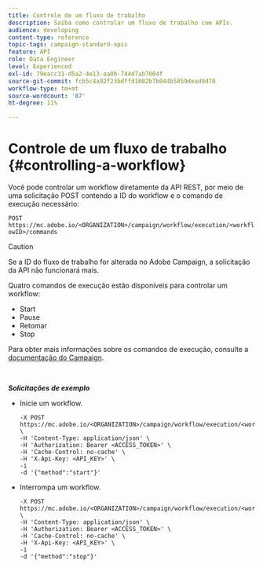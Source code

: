 ```yaml
---
title: Controle de um fluxo de trabalho
description: Saiba como controlar um fluxo de trabalho com APIs.
audience: developing
content-type: reference
topic-tags: campaign-standard-apis
feature: API
role: Data Engineer
level: Experienced
exl-id: 79eacc31-d5a2-4e13-aa0b-744d7ab7004f
source-git-commit: fcb5c4a92f23bdffd1082b7b044b5859dead9d70
workflow-type: tm+mt
source-wordcount: '87'
ht-degree: 11%

---
```


# Controle de um fluxo de trabalho {#controlling-a-workflow}

Você pode controlar um workflow diretamente da API REST, por meio de uma solicitação POST contendo a ID do workflow e o comando de execução necessário:

`POST https://mc.adobe.io/<ORGANIZATION>/campaign/workflow/execution/<workflowID>/commands`

>[!CAUTION]
>
>Se a ID do fluxo de trabalho for alterada no Adobe Campaign, a solicitação da API não funcionará mais.

Quatro comandos de execução estão disponíveis para controlar um workflow:

* Start
* Pause
* Retomar
* Stop

Para obter mais informações sobre os comandos de execução, consulte a [documentação do Campaign](https://experienceleague.adobe.com/docs/campaign-standard/using/managing-processes-and-data/executing-a-workflow/about-workflow-execution.html?lang=pt-BR).

<br/>

***Solicitações de exemplo***

* Inicie um workflow.

  ```
  -X POST https://mc.adobe.io/<ORGANIZATION>/campaign/workflow/execution/<workflowID>/commands \
  -H 'Content-Type: application/json' \
  -H 'Authorization: Bearer <ACCESS_TOKEN>' \
  -H 'Cache-Control: no-cache' \
  -H 'X-Api-Key: <API_KEY>' \
  -i
  -d '{"method":"start"}'
  ```

  <!-- + réponse -->

* Interrompa um workflow.

  ```
  -X POST https://mc.adobe.io/<ORGANIZATION>/campaign/workflow/execution/<workflowID>/commands \
  -H 'Content-Type: application/json' \
  -H 'Authorization: Bearer <ACCESS_TOKEN>' \
  -H 'Cache-Control: no-cache' \
  -H 'X-Api-Key: <API_KEY>' \
  -i
  -d '{"method":"stop"}'
  ```

  <!-- + réponse -->
